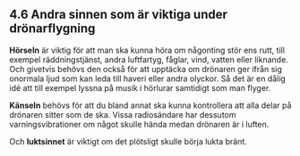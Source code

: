 ## 4.6 Andra sinnen som är viktiga under drönarflygning

**Hörseln** är viktig för att man ska kunna höra om någonting stör ens rutt, till exempel räddningstjänst, andra luftfartyg, fåglar, vind, vatten eller liknande. Och givetvis behövs den också för att upptäcka om drönaren ger ifrån sig onormala ljud som kan leda till haveri eller andra olyckor. Så det är en dålig idé att till exempel lyssna på musik i hörlurar samtidigt som man flyger.

**Känseln** behövs för att du bland annat ska kunna kontrollera att alla delar på drönaren sitter som de ska. Vissa radiosändare har dessutom varningsvibrationer om något skulle hända medan drönaren är i luften.

Och **luktsinnet** är viktigt om det plötsligt skulle börja lukta bränt.
